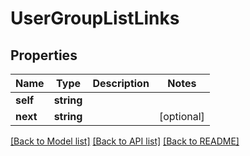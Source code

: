 # UserGroupListLinks

## Properties
Name | Type | Description | Notes
------------ | ------------- | ------------- | -------------
**self** | **string** |  | 
**next** | **string** |  | [optional] 

[[Back to Model list]](../../README.md#documentation-for-models) [[Back to API list]](../../README.md#documentation-for-api-endpoints) [[Back to README]](../../README.md)

